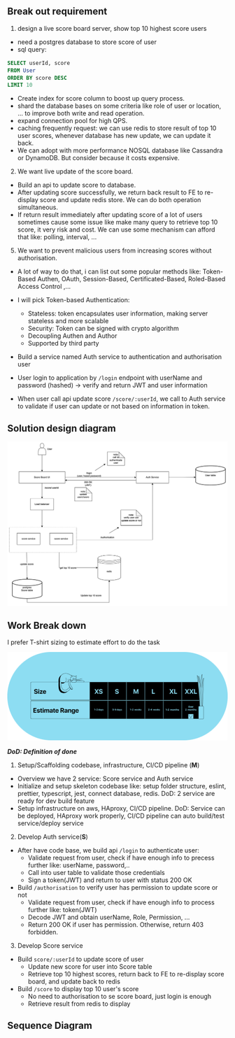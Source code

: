 ## Break out requirement

1. design a live score board server, show top 10 highest score users

- need a postgres database to store score of user
- sql query:

```sql
SELECT userId, score
FROM User
ORDER BY score DESC
LIMIT 10
```

- Create index for score column to boost up query process.
- shard the database bases on some criteria like role of user or location, ... to improve both write and read operation.
- expand connection pool for high QPS.
- caching frequently request: we can use redis to store result of top 10 user scores, whenever database has new update, we can update it back.
- We can adopt with more performance NOSQL database like Cassandra or DynamoDB. But consider because it costs expensive.

2. We want live update of the score board.

- Build an api to update score to database.
- After updating score successfully, we return back result to FE to re-display score and update redis store. We can do both operation simultaneous.
- If return result immediately after updating score of a lot of users sometimes cause some issue like make many query to retrieve top 10 score, it very risk and cost. We can use some mechanism can afford that like: polling, interval, ...

5. We want to prevent malicious users from increasing scores without authorisation.

- A lot of way to do that, i can list out some popular methods like: Token-Based Authen, OAuth,
  Session-Based,
  Certificated-Based,
  Roled-Based
  Access Control
  ,...
- I will pick Token-based Authentication:

  - Stateless: token encapsulates user information, making server stateless and more scalable
  - Security: Token can be signed with crypto algorithm
  - Decoupling Authen and Author
  - Supported by third party

- Build a service named Auth service to authentication and authorisation user
- User login to application by `/login` endpoint with userName and password (hashed) -> verify and return JWT and user information
- When user call api update score `/score/:userId`, we call to Auth service to validate if user can update or not based on information in token.

## Solution design diagram

![alt text](assets/image.png)

## Work Break down

I prefer T-shirt sizing to estimate effort to do the task

![alt text](assets/tShirtSizingEstimate.png)

___DoD: Definition of done___

1. Setup/Scaffolding codebase, infrastructure, CI/CD pipeline (__M__)

- Overview we have 2 service: Score service and Auth service
- Initialize and setup skeleton codebase like: setup folder structure, eslint, prettier, typescript, jest, connect database, redis. DoD: 2 service are ready for dev build feature
- Setup infrastructure on aws, HAproxy, CI/CD pipeline. DoD: Service can be deployed, HAproxy work properly, CI/CD pipeline can auto build/test service/deploy service

2. Develop Auth service(__S__)
- After have code base, we build api `/login` to authenticate user:
    - Validate request from user, check if have enough info to precess further like: userName, password,..
    - Call into user table to validate those credentials
    - Sign a token(JWT) and return to user with status 200 OK
- Build `/authorisation` to verify user has permission to update score or not
    - Validate request from user, check if have enough info to process further like: token(JWT)
    - Decode JWT and obtain userName, Role, Permission, ...
    - Return 200 OK if user has permission. Otherwise, return 403 forbidden.

3. Develop Score service
- Build `score/:userId` to update score of user
  - Update new score for user into Score table
  - Retrieve top 10 highest scores, return back to FE to re-display score board, and update back to redis
- Build `/score` to display top 10 user's score 
  - No need to authorisation to se score board, just login is enough
  - Retrieve result from redis to display
## Sequence Diagram

